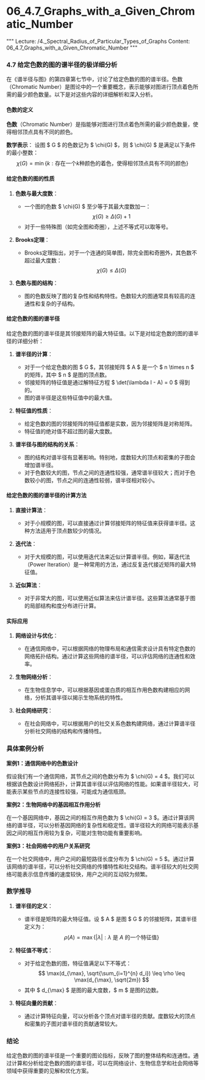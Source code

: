 # 06_4.7_Graphs_with_a_Given_Chromatic_Number

"""
Lecture: /4._Spectral_Radius_of_Particular_Types_of_Graphs
Content: 06_4.7_Graphs_with_a_Given_Chromatic_Number
"""

### 4.7 给定色数的图的谱半径的极详细分析

在《谱半径与图》的第四章第七节中，讨论了给定色数的图的谱半径。色数（Chromatic Number）是图论中的一个重要概念，表示能够对图进行顶点着色所需的最少颜色数量。以下是对这些内容的详细解析和深入分析。

#### 色数的定义

**色数**（Chromatic Number）是指能够对图进行顶点着色所需的最少颜色数量，使得相邻顶点具有不同的颜色。

**数学表示**：
设图 $ G $ 的色数记为 $ \chi(G) $，则 $ \chi(G) $ 是满足以下条件的最小整数：
$$ \chi(G) = \min \{ k : \text{存在一个} k\text{种颜色的着色，使得相邻顶点具有不同的颜色} \} $$

#### 给定色数的图的性质

1. **色数与最大度数**：
   - 一个图的色数 $ \chi(G) $ 至少等于其最大度数加一：
     $$ \chi(G) \geq \Delta(G) + 1 $$
   - 对于一些特殊图（如完全图和奇圈），上述不等式可以取等号。

2. **Brooks定理**：
   - Brooks定理指出，对于一个连通的简单图，除完全图和奇圈外，其色数不超过最大度数：
     $$ \chi(G) \leq \Delta(G) $$

3. **色数与图的结构**：
   - 图的色数反映了图的复杂性和结构特性。色数较大的图通常具有较高的连通性和复杂的子结构。

#### 给定色数的图的谱半径

给定色数的图的谱半径是其邻接矩阵的最大特征值。以下是对给定色数的图的谱半径的详细分析：

1. **谱半径的计算**：
   - 对于一个给定色数的图 $ G $，其邻接矩阵 $ A $ 是一个 $ n \times n $ 的矩阵，其中 $ n $ 是图的顶点数。
   - 邻接矩阵的特征值是通过解特征方程 $ \det(\lambda I - A) = 0 $ 得到的。
   - 图的谱半径是这些特征值中的最大值。

2. **特征值的性质**：
   - 给定色数的图的邻接矩阵的特征值都是实数，因为邻接矩阵是对称矩阵。
   - 特征值的绝对值不超过图的最大度数。

3. **谱半径与图的结构的关系**：
   - 图的结构对谱半径有显著影响。特别地，度数较大的顶点和密集的子图会增加谱半径。
   - 对于色数较大的图，节点之间的连通性较强，通常谱半径较大；而对于色数较小的图，节点之间的连通性较弱，谱半径相对较小。

#### 给定色数的图的谱半径的计算方法

1. **直接计算法**：
   - 对于小规模的图，可以直接通过计算邻接矩阵的特征值来获得谱半径。这种方法适用于顶点数较少的情况。

2. **迭代法**：
   - 对于大规模的图，可以使用迭代法来近似计算谱半径。例如，幂迭代法（Power Iteration）是一种常用的方法，通过反复迭代接近矩阵的最大特征值。

3. **近似算法**：
   - 对于非常大的图，可以使用近似算法来估计谱半径。这些算法通常基于图的局部结构和度分布进行计算。

#### 实际应用

1. **网络设计与优化**：
   - 在通信网络中，可以根据网络的物理布局和通信需求设计具有特定色数的网络拓扑结构。通过计算这些网络的谱半径，可以评估网络的连通性和效率。

2. **生物网络分析**：
   - 在生物信息学中，可以根据基因或蛋白质的相互作用色数构建相应的网络，分析其谱半径以揭示生物系统的特性。

3. **社会网络研究**：
   - 在社会网络中，可以根据用户的社交关系色数构建网络，通过计算谱半径分析社交网络的结构和传播特性。

### 具体案例分析

**案例1：通信网络中的色数设计**

假设我们有一个通信网络，其节点之间的色数分布为 $ \chi(G) = 4 $。我们可以根据该色数设计网络拓扑，计算其谱半径以评估网络的性能。如果谱半径较大，可能表示某些节点的连接性较强，可能成为通信瓶颈。

**案例2：生物网络中的基因相互作用分析**

在一个基因网络中，基因之间的相互作用色数为 $ \chi(G) = 3 $。通过计算该网络的谱半径，可以分析基因网络的复杂性和稳定性。谱半径较大的网络可能表示基因之间的相互作用较为复杂，可能对生物功能有重要影响。

**案例3：社会网络中的用户关系研究**

在一个社交网络中，用户之间的最短路径长度分布为 $ \chi(G) = 5 $。通过计算该网络的谱半径，可以分析社交网络的传播特性和社交结构。谱半径较大的社交网络可能表示信息传播的速度较快，用户之间的互动较为频繁。

### 数学推导

1. **谱半径的定义**：
   - 谱半径是矩阵的最大特征值。设 $ A $ 是图 $ G $ 的邻接矩阵，其谱半径定义为：
     $$ \rho(A) = \max \{ |\lambda| : \lambda \text{ 是 } A \text{ 的一个特征值} \} $$

2. **特征值不等式**：
   - 对于给定色数的图，特征值满足以下不等式：
     $$ \max(d_{\max}, \sqrt{\sum_{i=1}^{n} d_i}) \leq \rho \leq \max(d_{\max}, \sqrt{2m}) $$
   - 其中 $ d_{\max} $ 是图的最大度数，$ m $ 是图的边数。

3. **特征向量的贡献**：
   - 通过计算特征向量，可以分析各个顶点对谱半径的贡献。度数较大的顶点和密集的子图对谱半径的贡献通常较大。

### 结论

给定色数的图的谱半径是一个重要的图论指标，反映了图的整体结构和连通性。通过计算和分析给定色数的图的谱半径，可以在网络设计、生物信息学和社会网络等领域中获得重要的见解和优化方案。
